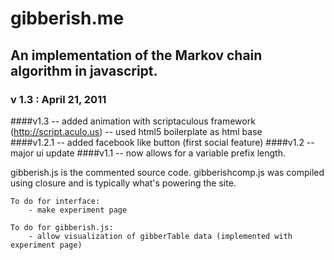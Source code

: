 # gibberish.me

## An implementation of the Markov chain algorithm in javascript.

### v 1.3 : April 21, 2011

####v1.3   -- added animation with scriptaculous framework (http://script.aculo.us)
		   -- used html5 boilerplate as html base	
####v1.2.1 -- added facebook like button (first social feature)
####v1.2   -- major ui update
####v1.1   -- now allows for a variable prefix length.

gibberish.js is the commented source code.
gibberishcomp.js was compiled using closure and is typically what's powering the site.

    To do for interface:
        - make experiment page
    
    To do for gibberish.js:
        - allow visualization of gibberTable data (implemented with experiment page)
